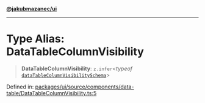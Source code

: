 [**@jakubmazanec/ui**](../README.md)

---

# Type Alias: DataTableColumnVisibility

> **DataTableColumnVisibility**: `z.infer`\<_typeof_
> [`dataTableColumnVisibilitySchema`](../variables/dataTableColumnVisibilitySchema.md)\>

Defined in:
[packages/ui/source/components/data-table/DataTableColumnVisibility.ts:5](https://github.com/jakubmazanec/tools/blob/f779e75b9ef98389e12e52575295bd1ef364daca/packages/ui/source/components/data-table/DataTableColumnVisibility.ts#L5)
